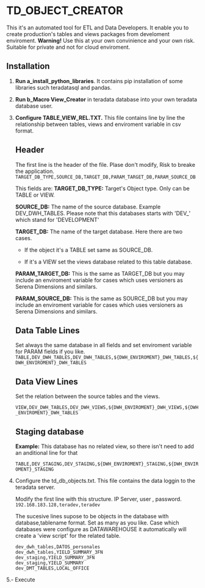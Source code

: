 # TD_OBJECT_CREATOR
 This it's an automated tool for ETL and Data Developers. It enable you to create production's tables and views packages from develoment enviroment.
 **Warning!**
 Use this at your own convinience and your own risk. Suitable for private and not for cloud enviroment.
 
## Installation
1. **Run a_install_python_libraries**. It contains pip installation of some libraries such teradatasql and pandas.
2. **Run b_Macro View_Creator** in teradata database into your own teradata database user.

3. **Configure TABLE_VIEW_REL.TXT.** This file contains line by line the relationship between tables, views and enviroment variable in csv format.

	## **Header**
	The first line is the header of the file. Plase don't modify, Risk to breake the application.
	``` TARGET_DB_TYPE,SOURCE_DB,TARGET_DB,PARAM_TARGET_DB,PARAM_SOURCE_DB ```
	
	This fields are:
	**TARGET_DB_TYPE:** Target's Object type. Only can be TABLE or VIEW.
	
	**SOURCE_DB:** The name of the source database. Example DEV_DWH_TABLES. Please note that this databases starts with 'DEV_' which stand for 'DEVELOPMENT'
	
	**TARGET_DB:** The name of the target database. Here there are two cases.
	
	* If the object it's a TABLE set same as SOURCE_DB.
	
	* If it's a VIEW set the views database related to this table database. 
				
	**PARAM_TARGET_DB:** This is the same as TARGET_DB but you may include an enviroment variable for cases which uses versioners as Serena Dimensions and similars.
	
	**PARAM_SOURCE_DB:** This is the same as SOURCE_DB but you may include an enviroment variable for cases which uses versioners as Serena Dimensions and similars.
	
	## **Data Table Lines**
	
	Set always the same database in all fields and set enviroment variable for PARAM fields if you like.
	```TABLE,DEV_DWH_TABLES,DEV_DWH_TABLES,${DWH_ENVIROMENT}_DWH_TABLES,${DWH_ENVIROMENT}_DWH_TABLES```
	
	## **Data View Lines**
	
	Set the relation between the source tables and the views.
	
	```VIEW,DEV_DWH_TABLES,DEV_DWH_VIEWS,${DWH_ENVIROMENT}_DWH_VIEWS,${DWH_ENVIROMENT}_DWH_TABLES```
	
	## **Staging database**
	
	**Example:** This database has no related view, so there isn't need to add an anditional line for that
	
	```TABLE,DEV_STAGING,DEV_STAGING,${DWH_ENVIROMENT}_STAGING,${DWH_ENVIROMENT}_STAGING```

4. Configure the td_db_objects.txt. This file contains the data loggin to the teradata server.
	
	Modify the first line with this structure. 
	IP Server, user , password.
	```192.168.183.128,teradev,teradev```
	
	The sucesive lines supose to be objects in the database with database,tablename format. Set as many as you like.
	Case which databases were configure as DATAWAREHOUSE it automatically will create a 'view script' for the related table.
	```
	dev_dwh_tables,DATOS_personales
	dev_dwh_tables,YIELD_SUMMARY_3FN
	dev_staging,YIELD_SUMMARY_3FN
	dev_staging,YIELD_SUMMARY
	dev_DMT_TABLES,LOCAL_OFFICE
	```
	
	
5.- Execute 
